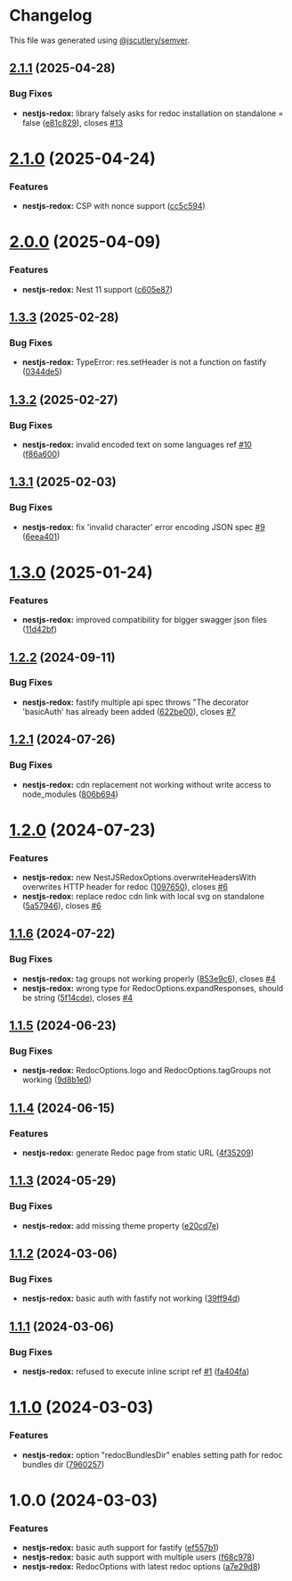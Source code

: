 # Changelog

This file was generated using [@jscutlery/semver](https://github.com/jscutlery/semver).

## [2.1.1](https://github.com/julianpoemp/nestjs-redox/compare/nestjs-redox-2.1.0...nestjs-redox-2.1.1) (2025-04-28)


### Bug Fixes

* **nestjs-redox:** library falsely asks for redoc installation on standalone = false ([e81c829](https://github.com/julianpoemp/nestjs-redox/commit/e81c829f3320de70e70730bbe4671d6d29cb255c)), closes [#13](https://github.com/julianpoemp/nestjs-redox/issues/13)



# [2.1.0](https://github.com/julianpoemp/nestjs-redox/compare/nestjs-redox-2.0.0...nestjs-redox-2.1.0) (2025-04-24)


### Features

* **nestjs-redox:** CSP with nonce support ([cc5c594](https://github.com/julianpoemp/nestjs-redox/commit/cc5c594ff89aefe881d5ee7df3c32b6f47759f86))



# [2.0.0](https://github.com/julianpoemp/nestjs-redox/compare/nestjs-redox-1.3.3...nestjs-redox-2.0.0) (2025-04-09)


### Features

* **nestjs-redox:** Nest 11 support ([c605e87](https://github.com/julianpoemp/nestjs-redox/commit/c605e870b2c05ebcca918d58dbf88a24d7cab22b))



## [1.3.3](https://github.com/julianpoemp/nestjs-redox/compare/nestjs-redox-1.3.2...nestjs-redox-1.3.3) (2025-02-28)


### Bug Fixes

* **nestjs-redox:** TypeError: res.setHeader is not a function on fastify ([0344de5](https://github.com/julianpoemp/nestjs-redox/commit/0344de5ccb0c34d8d6c7b52277cfc6a5dabfa27f))



## [1.3.2](https://github.com/julianpoemp/nestjs-redox/compare/nestjs-redox-1.3.1...nestjs-redox-1.3.2) (2025-02-27)


### Bug Fixes

* **nestjs-redox:** invalid encoded text on some languages ref [#10](https://github.com/julianpoemp/nestjs-redox/issues/10) ([f86a600](https://github.com/julianpoemp/nestjs-redox/commit/f86a6004b99255acfaa138225cc77246fc127602))



## [1.3.1](https://github.com/julianpoemp/nestjs-redox/compare/nestjs-redox-1.3.0...nestjs-redox-1.3.1) (2025-02-03)


### Bug Fixes

* **nestjs-redox:** fix 'invalid character' error encoding JSON spec [#9](https://github.com/julianpoemp/nestjs-redox/issues/9) ([6eea401](https://github.com/julianpoemp/nestjs-redox/commit/6eea40181c465839867433713994c1817ad99f53))



# [1.3.0](https://github.com/julianpoemp/nestjs-redox/compare/nestjs-redox-1.2.2...nestjs-redox-1.3.0) (2025-01-24)


### Features

* **nestjs-redox:** improved compatibility for bigger swagger json files ([11d42bf](https://github.com/julianpoemp/nestjs-redox/commit/11d42bfd36f6ebcb577f87030d804d46c4c2cd8a))



## [1.2.2](https://github.com/julianpoemp/nestjs-redox/compare/nestjs-redox-1.2.1...nestjs-redox-1.2.2) (2024-09-11)

### Bug Fixes

- **nestjs-redox:** fastify multiple api spec throws "The decorator 'basicAuth' has already been added ([622be00](https://github.com/julianpoemp/nestjs-redox/commit/622be00dbb1d449e84d4b36f74fc4e7a91dfee47)), closes [#7](https://github.com/julianpoemp/nestjs-redox/issues/7)

## [1.2.1](https://github.com/julianpoemp/nestjs-redox/compare/nestjs-redox-1.2.0...nestjs-redox-1.2.1) (2024-07-26)

### Bug Fixes

- **nestjs-redox:** cdn replacement not working without write access to node_modules ([806b694](https://github.com/julianpoemp/nestjs-redox/commit/806b6940f3b648b388453b5b3850092dfdb8d9c9))

# [1.2.0](https://github.com/julianpoemp/nestjs-redox/compare/nestjs-redox-1.1.6...nestjs-redox-1.2.0) (2024-07-23)

### Features

- **nestjs-redox:** new NestJSRedoxOptions.overwriteHeadersWith overwrites HTTP header for redoc ([1097650](https://github.com/julianpoemp/nestjs-redox/commit/109765041575547d956bb1ab5be16efb40b0d102)), closes [#6](https://github.com/julianpoemp/nestjs-redox/issues/6)
- **nestjs-redox:** replace redoc cdn link with local svg on standalone ([5a57946](https://github.com/julianpoemp/nestjs-redox/commit/5a579462d4a68c835130de1b94b0188ff528d6b6)), closes [#6](https://github.com/julianpoemp/nestjs-redox/issues/6)

## [1.1.6](https://github.com/julianpoemp/nestjs-redox/compare/nestjs-redox-1.1.5...nestjs-redox-1.1.6) (2024-07-22)

### Bug Fixes

- **nestjs-redox:** tag groups not working properly ([853e9c6](https://github.com/julianpoemp/nestjs-redox/commit/853e9c641b66a9b2cfdacd0bb749d854d5087098)), closes [#4](https://github.com/julianpoemp/nestjs-redox/issues/4)
- **nestjs-redox:** wrong type for RedocOptions.expandResponses, should be string ([5f14cde](https://github.com/julianpoemp/nestjs-redox/commit/5f14cdedfdf3f7c689c73ae749fcf7b52294cf0f)), closes [#4](https://github.com/julianpoemp/nestjs-redox/issues/4)

## [1.1.5](https://github.com/julianpoemp/nestjs-redox/compare/nestjs-redox-1.1.4...nestjs-redox-1.1.5) (2024-06-23)

### Bug Fixes

- **nestjs-redox:** RedocOptions.logo and RedocOptions.tagGroups not working ([9d8b1e0](https://github.com/julianpoemp/nestjs-redox/commit/9d8b1e03cb6a9e12b65e30d859c97c5130a4860f))

## [1.1.4](https://github.com/julianpoemp/nestjs-redox/compare/nestjs-redox-1.1.3...nestjs-redox-1.1.4) (2024-06-15)

### Features

- **nestjs-redox:** generate Redoc page from static URL ([4f35209](https://github.com/julianpoemp/nestjs-redox/commit/4f3520914bcce87b634a6a82484b9897dacab5a4))

## [1.1.3](https://github.com/julianpoemp/nestjs-redox/compare/nestjs-redox-1.1.2...nestjs-redox-1.1.3) (2024-05-29)

### Bug Fixes

- **nestjs-redox:** add missing theme property ([e20cd7e](https://github.com/julianpoemp/nestjs-redox/commit/e20cd7ee90c222cbc0acc8684d86bc8b9a19c119))

## [1.1.2](https://github.com/julianpoemp/nestjs-redox/compare/nestjs-redox-1.1.1...nestjs-redox-1.1.2) (2024-03-06)

### Bug Fixes

- **nestjs-redox:** basic auth with fastify not working ([39ff94d](https://github.com/julianpoemp/nestjs-redox/commit/39ff94d5be6e75d4f168a9b027fdcf92a9bf78e1))

## [1.1.1](https://github.com/julianpoemp/nestjs-redox/compare/nestjs-redox-1.1.0...nestjs-redox-1.1.1) (2024-03-06)

### Bug Fixes

- **nestjs-redox:** refused to execute inline script ref [#1](https://github.com/julianpoemp/nestjs-redox/issues/1) ([fa404fa](https://github.com/julianpoemp/nestjs-redox/commit/fa404fa09686991edddcef14cd617c5f145877d6))

# [1.1.0](https://github.com/julianpoemp/nestjs-redox/compare/nestjs-redox-1.0.0...nestjs-redox-1.1.0) (2024-03-03)

### Features

- **nestjs-redox:** option "redocBundlesDir" enables setting path for redoc bundles dir ([7960257](https://github.com/julianpoemp/nestjs-redox/commit/79602575fc098ed079f9b4f17a3e16eb47a7756d))

# 1.0.0 (2024-03-03)

### Features

- **nestjs-redox:** basic auth support for fastify ([ef557b1](https://github.com/julianpoemp/nestjs-redox/commit/ef557b17005537bd517bb2cb0a3b2b24e8e259e0))
- **nestjs-redox:** basic auth support with multiple users ([f68c978](https://github.com/julianpoemp/nestjs-redox/commit/f68c9788c4fcb0a02c3f47d7db14591a0f8aeac3))
- **nestjs-redox:** RedocOptions with latest redoc options ([a7e29d8](https://github.com/julianpoemp/nestjs-redox/commit/a7e29d895df8d30343e0204f1695a395f6c43886))
